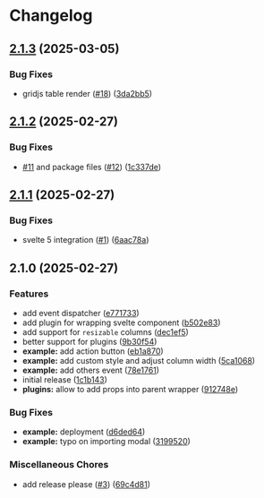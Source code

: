 # Changelog

## [2.1.3](https://github.com/VortechSolutions/gridjs-svelte/compare/v2.1.2...v2.1.3) (2025-03-05)


### Bug Fixes

* gridjs table render ([#18](https://github.com/VortechSolutions/gridjs-svelte/issues/18)) ([3da2bb5](https://github.com/VortechSolutions/gridjs-svelte/commit/3da2bb5067a5a141d5a66c2bd0983b474527c031))

## [2.1.2](https://github.com/VortechSolutions/gridjs-svelte/compare/v2.1.1...v2.1.2) (2025-02-27)


### Bug Fixes

* [#11](https://github.com/VortechSolutions/gridjs-svelte/issues/11) and package files ([#12](https://github.com/VortechSolutions/gridjs-svelte/issues/12)) ([1c337de](https://github.com/VortechSolutions/gridjs-svelte/commit/1c337de333cb7ca230f726f49b8f96eb81fda351))

## [2.1.1](https://github.com/VortechSolutions/gridjs-svelte/compare/v2.1.0...v2.1.1) (2025-02-27)


### Bug Fixes

* svelte 5 integration ([#1](https://github.com/VortechSolutions/gridjs-svelte/issues/1)) ([6aac78a](https://github.com/VortechSolutions/gridjs-svelte/commit/6aac78af2e6807465322360bc59ff8dd7454f742))

## 2.1.0 (2025-02-27)

### Features

- add event dispatcher ([e771733](https://github.com/VortechSolutions/gridjs-svelte/commit/e771733f5602fa88372f9791675e075c30da76f6))
- add plugin for wrapping svelte component ([b502e83](https://github.com/VortechSolutions/gridjs-svelte/commit/b502e838080fe0d047973bc44c762ed520b05186))
- add support for `resizable` columns ([dec1ef5](https://github.com/VortechSolutions/gridjs-svelte/commit/dec1ef5922140e5a529faae94bccf3893829ccd0))
- better support for plugins ([9b30f54](https://github.com/VortechSolutions/gridjs-svelte/commit/9b30f54ce0c80707e99d828b543086ac7a0c1a8f))
- **example:** add action button ([eb1a870](https://github.com/VortechSolutions/gridjs-svelte/commit/eb1a87050ad3d1a61fe8a2301ff779857f672364))
- **example:** add custom style and adjust column width ([5ca1068](https://github.com/VortechSolutions/gridjs-svelte/commit/5ca1068e086a1ffcafc1b77ddfbed8a90c460bc1))
- **example:** add others event ([78e1761](https://github.com/VortechSolutions/gridjs-svelte/commit/78e176185803e70cec9d4de54dc0875d864da67a))
- initial release ([1c1b143](https://github.com/VortechSolutions/gridjs-svelte/commit/1c1b14365e31f96c79531d622bea9909ad9a7931))
- **plugins:** allow to add props into parent wrapper ([912748e](https://github.com/VortechSolutions/gridjs-svelte/commit/912748eca523d69e3d8992c5a156e6091a342678))

### Bug Fixes

- **example:** deployment ([d6ded64](https://github.com/VortechSolutions/gridjs-svelte/commit/d6ded6457cd2563c08c0ce9cef6944fe5aa91999))
- **example:** typo on importing modal ([3199520](https://github.com/VortechSolutions/gridjs-svelte/commit/319952031beb0a250115626ac165e7f1c80ad92c))

### Miscellaneous Chores

- add release please ([#3](https://github.com/VortechSolutions/gridjs-svelte/issues/3)) ([69c4d81](https://github.com/VortechSolutions/gridjs-svelte/commit/69c4d81c8c73ff9ff83325b3d78271224c834cf7))
